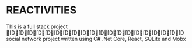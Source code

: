 # REACTIVITIES
This is a full stack project [D[D[D[D[D[D[D[D[D[D[D[D[D[D[D[D[D[D[D[D social network project written using C# .Net Core, React, SQLite and Mobx
